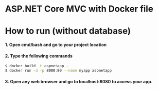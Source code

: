 # ASP.NET Core MVC with Docker file

# How to run (without database)

####  1. Open cmd/bash and go to your project location
####  2. Type the following commands

```sh
$ docker build -t aspnetapp .
$ docker run -d -p 8080:80 --name myapp aspnetapp
```
####  3. Open any web browser and go to localhost:8080 to access your app.
